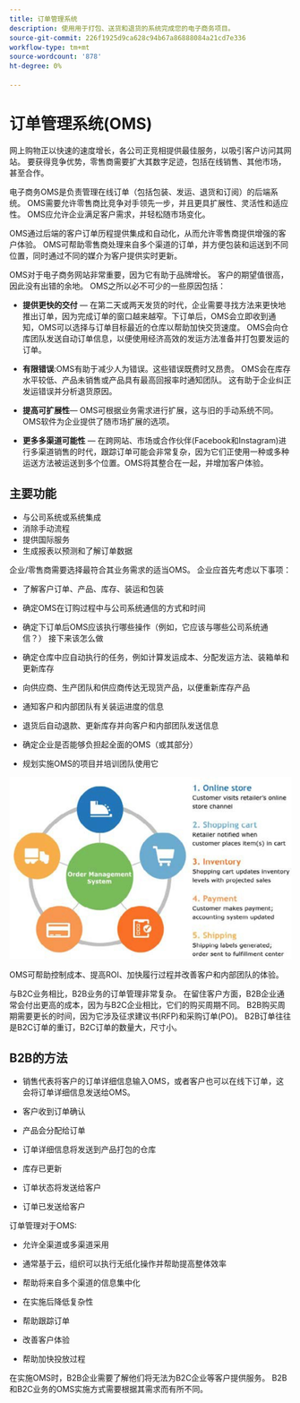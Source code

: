```yaml
---
title: 订单管理系统
description: 使用用于打包、送货和退货的系统完成您的电子商务项目。
source-git-commit: 226f1925d9ca628c94b67a86888084a21cd7e336
workflow-type: tm+mt
source-wordcount: '878'
ht-degree: 0%

---
```



# 订单管理系统(OMS)

网上购物正以快速的速度增长，各公司正竞相提供最佳服务，以吸引客户访问其网站。 要获得竞争优势，零售商需要扩大其数字足迹，包括在线销售、其他市场，甚至合作。

电子商务OMS是负责管理在线订单（包括包装、发运、退货和订阅）的后端系统。 OMS需要允许零售商比竞争对手领先一步，并且更具扩展性、灵活性和适应性。 OMS应允许企业满足客户需求，并轻松随市场变化。

OMS通过后端的客户订单历程提供集成和自动化，从而允许零售商提供增强的客户体验。 OMS可帮助零售商处理来自多个渠道的订单，并方便包装和运送到不同位置，同时通过不同的媒介为客户提供实时更新。

OMS对于电子商务网站非常重要，因为它有助于品牌增长。 客户的期望值很高，因此没有出错的余地。 OMS之所以必不可少的一些原因包括：

- **提供更快的交付** — 在第二天或两天发货的时代，企业需要寻找方法来更快地推出订单，因为完成订单的窗口越来越窄。下订单后，OMS会立即收到通知，OMS可以选择与订单目标最近的仓库以帮助加快交货速度。 OMS会向仓库团队发送自动订单信息，以便使用经济高效的发运方法准备并打包要发运的订单。

- **有限错误**:OMS有助于减少人为错误。这些错误既费时又昂贵。 OMS会在库存水平较低、产品未销售或产品具有最高回报率时通知团队。 这有助于企业纠正发运错误并分析退货原因。

- **提高可扩展性**— OMS可根据业务需求进行扩展，这与旧的手动系统不同。OMS软件为企业提供了随市场扩展的选项。

- **更多多渠道可能性** — 在跨网站、市场或合作伙伴(Facebook和Instagram)进行多渠道销售的时代，跟踪订单可能会非常复杂，因为它们正使用一种或多种运送方法被运送到多个位置。OMS将其整合在一起，并增加客户体验。

## 主要功能

- 与公司系统或系统集成
- 消除手动流程
- 提供国际服务
- 生成报表以预测和了解订单数据

企业/零售商需要选择最符合其业务需求的适当OMS。 企业应首先考虑以下事项：

- 了解客户订单、产品、库存、装运和包装

- 确定OMS在订购过程中与公司系统通信的方式和时间

- 确定下订单后OMS应该执行哪些操作（例如，它应该与哪些公司系统通信？） 接下来该怎么做

- 确定仓库中应自动执行的任务，例如计算发运成本、分配发运方法、装箱单和更新库存

- 向供应商、生产团队和供应商传达无现货产品，以便重新库存产品

- 通知客户和内部团队有关装运进度的信息

- 退货后自动退款、更新库存并向客户和内部团队发送信息

- 确定企业是否能够负担起全面的OMS（或其部分）

- 规划实施OMS的项目并培训团队使用它

![订单管理系统图](../../assets/playbooks/order-management-system.png)

OMS可帮助控制成本、提高ROI、加快履行过程并改善客户和内部团队的体验。

与B2C业务相比，B2B业务的订单管理非常复杂。 在留住客户方面，B2B企业通常会付出更高的成本，因为与B2C企业相比，它们的购买周期不同。 B2B购买周期需要更长的时间，因为它涉及征求建议书(RFP)和采购订单(PO)。 B2B订单往往是B2C订单的重订，B2C订单的数量大，尺寸小。

## B2B的方法

- 销售代表将客户的订单详细信息输入OMS，或者客户也可以在线下订单，这会将订单详细信息发送给OMS。

- 客户收到订单确认

- 产品会分配给订单

- 订单详细信息将发送到产品打包的仓库

- 库存已更新

- 订单状态将发送给客户

- 订单已发送给客户

订单管理对于OMS:

- 允许全渠道或多渠道采用

- 通常基于云，组织可以执行无纸化操作并帮助提高整体效率

- 帮助将来自多个渠道的信息集中化

- 在实施后降低复杂性

- 帮助跟踪订单

- 改善客户体验

- 帮助加快投放过程

在实施OMS时，B2B企业需要了解他们将无法为B2C企业等客户提供服务。 B2B和B2C业务的OMS实施方式需要根据其需求而有所不同。
